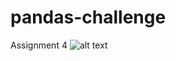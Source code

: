 # pandas-challenge
Assignment 4
![alt text](https://github.com/nazila-entezari/Project1/Output/Covid19_fig1.png)
